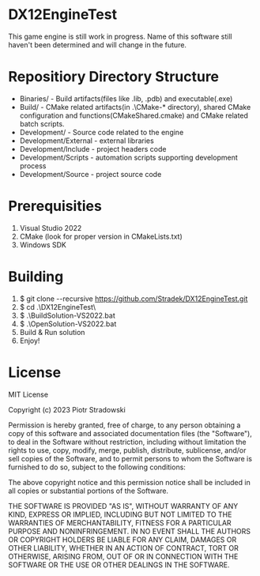 # DX12EngineTest
This game engine is still work in progress. Name of this software still haven't been determined and will change in the future.

# Repositiory Directory Structure
* Binaries/ - Build artifacts(files like .lib, .pdb) and executable(.exe)
* Build/ - CMake related artifacts(in .\CMake-* directory), shared CMake configuration and functions(CMakeShared.cmake) and CMake related batch scripts.
* Development/ - Source code related to the engine
* Development/External - external libraries
* Development/Include - project headers code
* Development/Scripts - automation scripts supporting development process
* Development/Source - project source code

# Prerequisities
1. Visual Studio 2022
2. CMake (look for proper version in CMakeLists.txt)
3. Windows SDK

# Building
1. $ git clone --recursive https://github.com/Stradek/DX12EngineTest.git
2. $ cd .\DX12EngineTest\
3. $ .\BuildSolution-VS2022.bat
4. $ .\OpenSolution-VS2022.bat
5. Build & Run solution
6. Enjoy!

# License
MIT License

Copyright (c) 2023 Piotr Stradowski

Permission is hereby granted, free of charge, to any person obtaining a copy
of this software and associated documentation files (the "Software"), to deal
in the Software without restriction, including without limitation the rights
to use, copy, modify, merge, publish, distribute, sublicense, and/or sell
copies of the Software, and to permit persons to whom the Software is
furnished to do so, subject to the following conditions:

The above copyright notice and this permission notice shall be included in all
copies or substantial portions of the Software.

THE SOFTWARE IS PROVIDED "AS IS", WITHOUT WARRANTY OF ANY KIND, EXPRESS OR
IMPLIED, INCLUDING BUT NOT LIMITED TO THE WARRANTIES OF MERCHANTABILITY,
FITNESS FOR A PARTICULAR PURPOSE AND NONINFRINGEMENT. IN NO EVENT SHALL THE
AUTHORS OR COPYRIGHT HOLDERS BE LIABLE FOR ANY CLAIM, DAMAGES OR OTHER
LIABILITY, WHETHER IN AN ACTION OF CONTRACT, TORT OR OTHERWISE, ARISING FROM,
OUT OF OR IN CONNECTION WITH THE SOFTWARE OR THE USE OR OTHER DEALINGS IN THE
SOFTWARE.